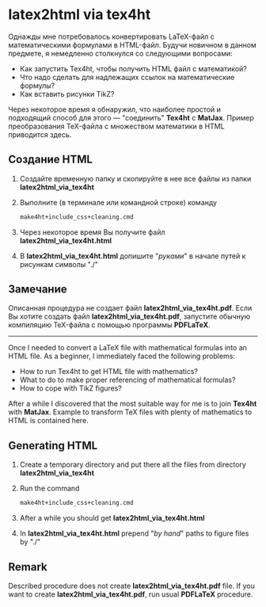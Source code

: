 # latex2html via tex4ht

Однажды мне потребовалось конвертировать LaTeX-файл с математическими формулами в HTML-файл. Будучи новичном в данном предмете, я немедленно столкнулся со следующими вопросами:

* Как запустить Tex4ht, чтобы получить HTML файл с математикой?
* Что надо сделать для надлежащих ссылок на математические формулы?
* Как вставить рисунки TikZ?

Через некоторое время я обнаружил, что наиболее простой и подходящий способ для этого &mdash; "соединить"
**Tex4ht** c **MatJax**. Пример преобразования TeX-файла с множеством математики в HTML приводится здесь.

## Создание HTML

1. Создайте временную папку и скопируйте в нее все файлы из папки **latex2html_via_tex4ht**

2. Выполните (в терминале или командной строке) команду

   ```sh
   make4ht+include_css+cleaning.cmd
   ```

3. Через некоторое время Вы получите файл **latex2html_via_tex4ht.html**

4. В **latex2html_via_tex4ht.html** допишите "*руками*" в начале путей к рисункам символы "./"

## Замечание

Описанная процедура не создает файл **latex2html_via_tex4ht.pdf**. Если Вы хотите создать файл **latex2html_via_tex4ht.pdf**, запустите обычную компиляцию TeX-файла с помощью программы **PDFLaTeX**.

---

Once I needed to convert a LaTeX file with mathematical formulas into an HTML file. As a beginner, I immediately faced the following problems:

* How to run Tex4ht to get HTML file with mathematics?
* What to do to make proper referencing of mathematical formulas?
* How to cope with TikZ figures?

After a while I discovered that the most suitable way for me is to join
**Tex4ht** with **MatJax**. Example to transform TeX files with plenty of mathematics to HTML is contained here.

## Generating HTML

1. Create a temporary directory and put there all the files from directory **latex2html_via_tex4ht**
2. Run the command

    ```sh
    make4ht+include_css+cleaning.cmd
    ```

3. After a while you should get **latex2html_via_tex4ht.html**
4. In **latex2html_via_tex4ht.html** prepend "*by hand*" paths to figure files by "./"

## Remark

Described procedure does not create **latex2html_via_tex4ht.pdf** file. If you want to create **latex2html_via_tex4ht.pdf**, run usual **PDFLaTeX** procedure.
